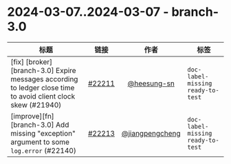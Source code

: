 # 2024-03-07..2024-03-07 - branch-3.0
| 标题 | 链接 | 作者 | 标签 |
| - | :--: | :--: | - |
| [fix] [broker][branch-3.0] Expire messages according to ledger close time to avoid client clock skew (#21940) | [#22211](https://github.com/apache/pulsar/pull/22211) | [@heesung-sn](https://github.com/heesung-sn) | `doc-label-missing` `ready-to-test`  | 
| [improve][fn][branch-3.0] Add missing "exception" argument to some `log.error` (#22140) | [#22213](https://github.com/apache/pulsar/pull/22213) | [@jiangpengcheng](https://github.com/jiangpengcheng) | `doc-label-missing` `ready-to-test`  | 

